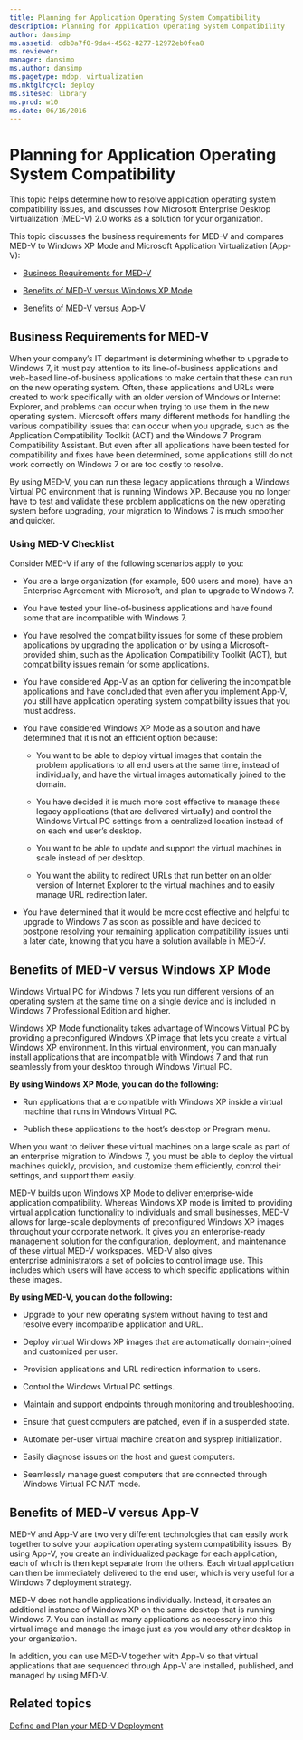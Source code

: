 ```yaml
---
title: Planning for Application Operating System Compatibility
description: Planning for Application Operating System Compatibility
author: dansimp
ms.assetid: cdb0a7f0-9da4-4562-8277-12972eb0fea8
ms.reviewer: 
manager: dansimp
ms.author: dansimp
ms.pagetype: mdop, virtualization
ms.mktglfcycl: deploy
ms.sitesec: library
ms.prod: w10
ms.date: 06/16/2016
---
```



# Planning for Application Operating System Compatibility


This topic helps determine how to resolve application operating system compatibility issues, and discusses how Microsoft Enterprise Desktop Virtualization (MED-V) 2.0 works as a solution for your organization.

This topic discusses the business requirements for MED-V and compares MED-V to Windows XP Mode and Microsoft Application Virtualization (App-V):

-   [Business Requirements for MED-V](#bkmk-whenmedv)

-   [Benefits of MED-V versus Windows XP Mode](#bkmk-medvvsxp)

-   [Benefits of MED-V versus App-V](#bkmk-medvvsappv)

## <a href="" id="bkmk-whenmedv"></a>Business Requirements for MED-V


When your company’s IT department is determining whether to upgrade to Windows 7, it must pay attention to its line-of-business applications and web-based line-of-business applications to make certain that these can run on the new operating system. Often, these applications and URLs were created to work specifically with an older version of Windows or Internet Explorer, and problems can occur when trying to use them in the new operating system. Microsoft offers many different methods for handling the various compatibility issues that can occur when you upgrade, such as the Application Compatibility Toolkit (ACT) and the Windows 7 Program Compatibility Assistant. But even after all applications have been tested for compatibility and fixes have been determined, some applications still do not work correctly on Windows 7 or are too costly to resolve.

By using MED-V, you can run these legacy applications through a Windows Virtual PC environment that is running Windows XP. Because you no longer have to test and validate these problem applications on the new operating system before upgrading, your migration to Windows 7 is much smoother and quicker.

### Using MED-V Checklist

Consider MED-V if any of the following scenarios apply to you:

-   You are a large organization (for example, 500 users and more), have an Enterprise Agreement with Microsoft, and plan to upgrade to Windows 7.

-   You have tested your line-of-business applications and have found some that are incompatible with Windows 7.

-   You have resolved the compatibility issues for some of these problem applications by upgrading the application or by using a Microsoft-provided shim, such as the Application Compatibility Toolkit (ACT), but compatibility issues remain for some applications.

-   You have considered App-V as an option for delivering the incompatible applications and have concluded that even after you implement App-V, you still have application operating system compatibility issues that you must address.

-   You have considered Windows XP Mode as a solution and have determined that it is not an efficient option because:

    -   You want to be able to deploy virtual images that contain the problem applications to all end users at the same time, instead of individually, and have the virtual images automatically joined to the domain.

    -   You have decided it is much more cost effective to manage these legacy applications (that are delivered virtually) and control the Windows Virtual PC settings from a centralized location instead of on each end user’s desktop.

    -   You want to be able to update and support the virtual machines in scale instead of per desktop.

    -   You want the ability to redirect URLs that run better on an older version of Internet Explorer to the virtual machines and to easily manage URL redirection later.

-   You have determined that it would be more cost effective and helpful to upgrade to Windows 7 as soon as possible and have decided to postpone resolving your remaining application compatibility issues until a later date, knowing that you have a solution available in MED-V.

## <a href="" id="bkmk-medvvsxp"></a> Benefits of MED-V versus Windows XP Mode


Windows Virtual PC for Windows 7 lets you run different versions of an operating system at the same time on a single device and is included in Windows 7 Professional Edition and higher.

Windows XP Mode functionality takes advantage of Windows Virtual PC by providing a preconfigured Windows XP image that lets you create a virtual Windows XP environment. In this virtual environment, you can manually install applications that are incompatible with Windows 7 and that run seamlessly from your desktop through Windows Virtual PC.

**By using Windows XP Mode, you can do the following:**

-   Run applications that are compatible with Windows XP inside a virtual machine that runs in Windows Virtual PC.

-   Publish these applications to the host’s desktop or Program menu.

When you want to deliver these virtual machines on a large scale as part of an enterprise migration to Windows 7, you must be able to deploy the virtual machines quickly, provision, and customize them efficiently, control their settings, and support them easily.

MED-V builds upon Windows XP Mode to deliver enterprise-wide application compatibility. Whereas Windows XP mode is limited to providing virtual application functionality to individuals and small businesses, MED-V allows for large-scale deployments of preconfigured Windows XP images throughout your corporate network. It gives you an enterprise-ready management solution for the configuration, deployment, and maintenance of these virtual MED-V workspaces. MED-V also gives enterprise administrators a set of policies to control image use. This includes which users will have access to which specific applications within these images.

**By using MED-V, you can do the following:**

-   Upgrade to your new operating system without having to test and resolve every incompatible application and URL.

-   Deploy virtual Windows XP images that are automatically domain-joined and customized per user.

-   Provision applications and URL redirection information to users.

-   Control the Windows Virtual PC settings.

-   Maintain and support endpoints through monitoring and troubleshooting.

-   Ensure that guest computers are patched, even if in a suspended state.

-   Automate per-user virtual machine creation and sysprep initialization.

-   Easily diagnose issues on the host and guest computers.

-   Seamlessly manage guest computers that are connected through Windows Virtual PC NAT mode.

## <a href="" id="bkmk-medvvsappv"></a>Benefits of MED-V versus App-V


MED-V and App-V are two very different technologies that can easily work together to solve your application operating system compatibility issues. By using App-V, you create an individualized package for each application, each of which is then kept separate from the others. Each virtual application can then be immediately delivered to the end user, which is very useful for a Windows 7 deployment strategy.

MED-V does not handle applications individually. Instead, it creates an additional instance of Windows XP on the same desktop that is running Windows 7. You can install as many applications as necessary into this virtual image and manage the image just as you would any other desktop in your organization.

In addition, you can use MED-V together with App-V so that virtual applications that are sequenced through App-V are installed, published, and managed by using MED-V.

## Related topics


[Define and Plan your MED-V Deployment](define-and-plan-your-med-v-deployment.md)

 

 





